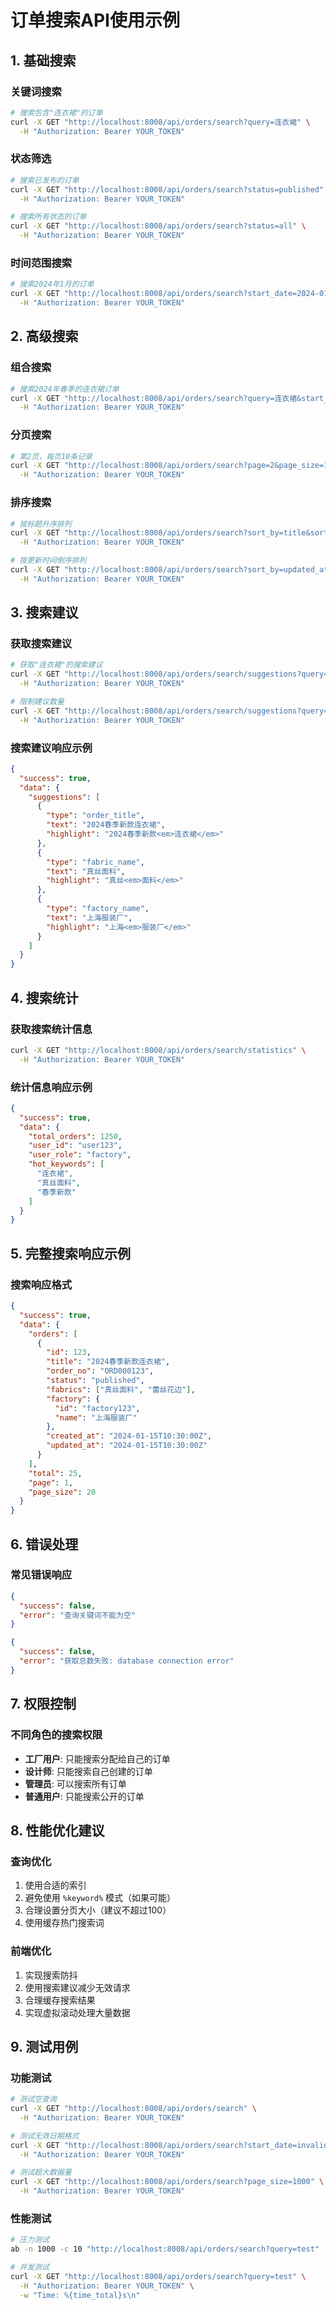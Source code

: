 # 订单搜索API使用示例

## 1. 基础搜索

### 关键词搜索
```bash
# 搜索包含"连衣裙"的订单
curl -X GET "http://localhost:8008/api/orders/search?query=连衣裙" \
  -H "Authorization: Bearer YOUR_TOKEN"
```

### 状态筛选
```bash
# 搜索已发布的订单
curl -X GET "http://localhost:8008/api/orders/search?status=published" \
  -H "Authorization: Bearer YOUR_TOKEN"

# 搜索所有状态的订单
curl -X GET "http://localhost:8008/api/orders/search?status=all" \
  -H "Authorization: Bearer YOUR_TOKEN"
```

### 时间范围搜索
```bash
# 搜索2024年1月的订单
curl -X GET "http://localhost:8008/api/orders/search?start_date=2024-01-01&end_date=2024-01-31" \
  -H "Authorization: Bearer YOUR_TOKEN"
```

## 2. 高级搜索

### 组合搜索
```bash
# 搜索2024年春季的连衣裙订单
curl -X GET "http://localhost:8008/api/orders/search?query=连衣裙&start_date=2024-03-01&end_date=2024-05-31&status=published" \
  -H "Authorization: Bearer YOUR_TOKEN"
```

### 分页搜索
```bash
# 第2页，每页10条记录
curl -X GET "http://localhost:8008/api/orders/search?page=2&page_size=10" \
  -H "Authorization: Bearer YOUR_TOKEN"
```

### 排序搜索
```bash
# 按标题升序排列
curl -X GET "http://localhost:8008/api/orders/search?sort_by=title&sort_order=asc" \
  -H "Authorization: Bearer YOUR_TOKEN"

# 按更新时间倒序排列
curl -X GET "http://localhost:8008/api/orders/search?sort_by=updated_at&sort_order=desc" \
  -H "Authorization: Bearer YOUR_TOKEN"
```

## 3. 搜索建议

### 获取搜索建议
```bash
# 获取"连衣裙"的搜索建议
curl -X GET "http://localhost:8008/api/orders/search/suggestions?query=连衣裙" \
  -H "Authorization: Bearer YOUR_TOKEN"

# 限制建议数量
curl -X GET "http://localhost:8008/api/orders/search/suggestions?query=真丝&limit=5" \
  -H "Authorization: Bearer YOUR_TOKEN"
```

### 搜索建议响应示例
```json
{
  "success": true,
  "data": {
    "suggestions": [
      {
        "type": "order_title",
        "text": "2024春季新款连衣裙",
        "highlight": "2024春季新款<em>连衣裙</em>"
      },
      {
        "type": "fabric_name",
        "text": "真丝面料",
        "highlight": "真丝<em>面料</em>"
      },
      {
        "type": "factory_name",
        "text": "上海服装厂",
        "highlight": "上海<em>服装厂</em>"
      }
    ]
  }
}
```

## 4. 搜索统计

### 获取搜索统计信息
```bash
curl -X GET "http://localhost:8008/api/orders/search/statistics" \
  -H "Authorization: Bearer YOUR_TOKEN"
```

### 统计信息响应示例
```json
{
  "success": true,
  "data": {
    "total_orders": 1250,
    "user_id": "user123",
    "user_role": "factory",
    "hot_keywords": [
      "连衣裙",
      "真丝面料",
      "春季新款"
    ]
  }
}
```

## 5. 完整搜索响应示例

### 搜索响应格式
```json
{
  "success": true,
  "data": {
    "orders": [
      {
        "id": 123,
        "title": "2024春季新款连衣裙",
        "order_no": "ORD000123",
        "status": "published",
        "fabrics": ["真丝面料", "蕾丝花边"],
        "factory": {
          "id": "factory123",
          "name": "上海服装厂"
        },
        "created_at": "2024-01-15T10:30:00Z",
        "updated_at": "2024-01-15T10:30:00Z"
      }
    ],
    "total": 25,
    "page": 1,
    "page_size": 20
  }
}
```

## 6. 错误处理

### 常见错误响应
```json
{
  "success": false,
  "error": "查询关键词不能为空"
}
```

```json
{
  "success": false,
  "error": "获取总数失败: database connection error"
}
```

## 7. 权限控制

### 不同角色的搜索权限
- **工厂用户**: 只能搜索分配给自己的订单
- **设计师**: 只能搜索自己创建的订单
- **管理员**: 可以搜索所有订单
- **普通用户**: 只能搜索公开的订单

## 8. 性能优化建议

### 查询优化
1. 使用合适的索引
2. 避免使用 `%keyword%` 模式（如果可能）
3. 合理设置分页大小（建议不超过100）
4. 使用缓存热门搜索词

### 前端优化
1. 实现搜索防抖
2. 使用搜索建议减少无效请求
3. 合理缓存搜索结果
4. 实现虚拟滚动处理大量数据

## 9. 测试用例

### 功能测试
```bash
# 测试空查询
curl -X GET "http://localhost:8008/api/orders/search" \
  -H "Authorization: Bearer YOUR_TOKEN"

# 测试无效日期格式
curl -X GET "http://localhost:8008/api/orders/search?start_date=invalid-date" \
  -H "Authorization: Bearer YOUR_TOKEN"

# 测试超大数据量
curl -X GET "http://localhost:8008/api/orders/search?page_size=1000" \
  -H "Authorization: Bearer YOUR_TOKEN"
```

### 性能测试
```bash
# 压力测试
ab -n 1000 -c 10 "http://localhost:8008/api/orders/search?query=test"

# 并发测试
curl -X GET "http://localhost:8008/api/orders/search?query=test" \
  -H "Authorization: Bearer YOUR_TOKEN" \
  -w "Time: %{time_total}s\n"
``` 